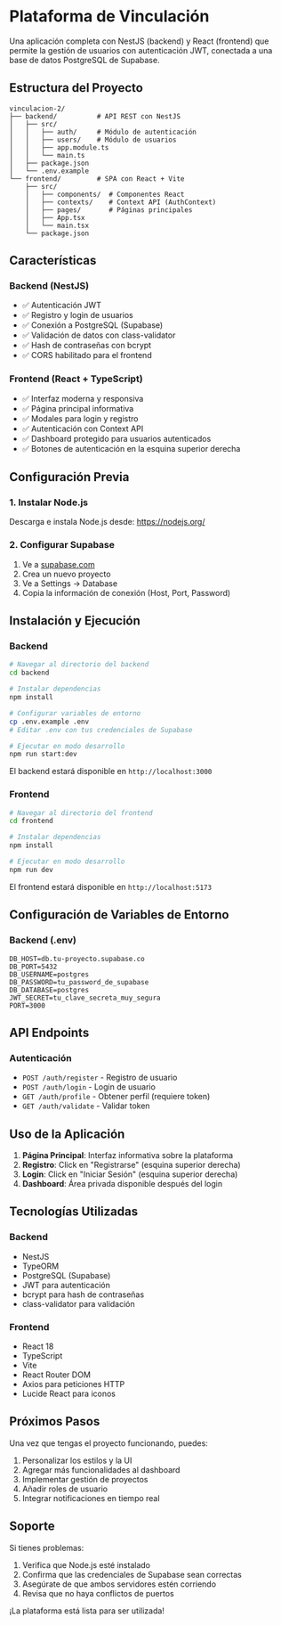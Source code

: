 # Plataforma de Vinculación

Una aplicación completa con NestJS (backend) y React (frontend) que permite la gestión de usuarios con autenticación JWT, conectada a una base de datos PostgreSQL de Supabase.

## Estructura del Proyecto

```
vinculacion-2/
├── backend/          # API REST con NestJS
│   ├── src/
│   │   ├── auth/     # Módulo de autenticación
│   │   ├── users/    # Módulo de usuarios
│   │   ├── app.module.ts
│   │   └── main.ts
│   ├── package.json
│   └── .env.example
└── frontend/         # SPA con React + Vite
    ├── src/
    │   ├── components/  # Componentes React
    │   ├── contexts/    # Context API (AuthContext)
    │   ├── pages/       # Páginas principales
    │   ├── App.tsx
    │   └── main.tsx
    └── package.json
```

## Características

### Backend (NestJS)
- ✅ Autenticación JWT
- ✅ Registro y login de usuarios
- ✅ Conexión a PostgreSQL (Supabase)
- ✅ Validación de datos con class-validator
- ✅ Hash de contraseñas con bcrypt
- ✅ CORS habilitado para el frontend

### Frontend (React + TypeScript)
- ✅ Interfaz moderna y responsiva
- ✅ Página principal informativa
- ✅ Modales para login y registro
- ✅ Autenticación con Context API
- ✅ Dashboard protegido para usuarios autenticados
- ✅ Botones de autenticación en la esquina superior derecha

## Configuración Previa

### 1. Instalar Node.js
Descarga e instala Node.js desde: https://nodejs.org/

### 2. Configurar Supabase
1. Ve a [supabase.com](https://supabase.com)
2. Crea un nuevo proyecto
3. Ve a Settings → Database
4. Copia la información de conexión (Host, Port, Password)

## Instalación y Ejecución

### Backend

```bash
# Navegar al directorio del backend
cd backend

# Instalar dependencias
npm install

# Configurar variables de entorno
cp .env.example .env
# Editar .env con tus credenciales de Supabase

# Ejecutar en modo desarrollo
npm run start:dev
```

El backend estará disponible en `http://localhost:3000`

### Frontend

```bash
# Navegar al directorio del frontend
cd frontend

# Instalar dependencias
npm install

# Ejecutar en modo desarrollo
npm run dev
```

El frontend estará disponible en `http://localhost:5173`

## Configuración de Variables de Entorno

### Backend (.env)
```env
DB_HOST=db.tu-proyecto.supabase.co
DB_PORT=5432
DB_USERNAME=postgres
DB_PASSWORD=tu_password_de_supabase
DB_DATABASE=postgres
JWT_SECRET=tu_clave_secreta_muy_segura
PORT=3000
```

## API Endpoints

### Autenticación
- `POST /auth/register` - Registro de usuario
- `POST /auth/login` - Login de usuario  
- `GET /auth/profile` - Obtener perfil (requiere token)
- `GET /auth/validate` - Validar token

## Uso de la Aplicación

1. **Página Principal**: Interfaz informativa sobre la plataforma
2. **Registro**: Click en "Registrarse" (esquina superior derecha)
3. **Login**: Click en "Iniciar Sesión" (esquina superior derecha)
4. **Dashboard**: Área privada disponible después del login

## Tecnologías Utilizadas

### Backend
- NestJS
- TypeORM
- PostgreSQL (Supabase)
- JWT para autenticación
- bcrypt para hash de contraseñas
- class-validator para validación

### Frontend  
- React 18
- TypeScript
- Vite
- React Router DOM
- Axios para peticiones HTTP
- Lucide React para iconos

## Próximos Pasos

Una vez que tengas el proyecto funcionando, puedes:

1. Personalizar los estilos y la UI
2. Agregar más funcionalidades al dashboard
3. Implementar gestión de proyectos
4. Añadir roles de usuario
5. Integrar notificaciones en tiempo real

## Soporte

Si tienes problemas:

1. Verifica que Node.js esté instalado
2. Confirma que las credenciales de Supabase sean correctas
3. Asegúrate de que ambos servidores estén corriendo
4. Revisa que no haya conflictos de puertos

¡La plataforma está lista para ser utilizada! 